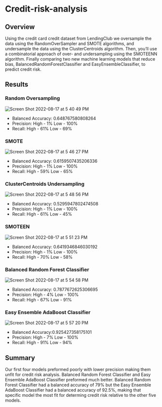 # Credit-risk-analysis
## Overview 
Using the credit card credit dataset from LendingClub we oversample the data using the RandomOverSampler and SMOTE algorithms, and undersample the data using the ClusterCentroids algorithm. Then, you’ll use a combinatorial approach of over- and undersampling using the SMOTEENN algorithm. Finally comparing two new machine learning models that reduce bias, BalancedRandomForestClassifier and EasyEnsembleClassifier, to predict credit risk.
## Results
### Random Oversampling
![Screen Shot 2022-08-17 at 5 40 49 PM](https://user-images.githubusercontent.com/101231388/185248327-43536b2e-820e-419c-ba9b-536137bc963b.png) <br>
* Balanced Accuracy: 0.648767580808264
* Precision: High - 1% Low - 100%
* Recall: High - 61% Low - 69%
### SMOTE 
![Screen Shot 2022-08-17 at 5 46 27 PM](https://user-images.githubusercontent.com/101231388/185248972-d3e02f59-1be8-49d5-9b63-640aec0d3a6c.png) <br>
* Balanced Accuracy: 0.6159507435206336
* Precision: High - 1% Low - 100%
* Recall: High - 59% Low - 65%
### ClusterCentroids Undersampling
![Screen Shot 2022-08-17 at 5 48 56 PM](https://user-images.githubusercontent.com/101231388/185249331-4c3832db-178d-4ba3-90e0-9702d6b796e2.png) <br>
* Balanced Accuracy: 0.5295947802474508
* Precision: High - 1% Low - 100%
* Recall: High - 61% Low - 45%
### SMOTEEN
![Screen Shot 2022-08-17 at 5 51 23 PM](https://user-images.githubusercontent.com/101231388/185249676-397dfa65-9018-4dfb-9dd0-32279407e5ed.png) <br>
* Balanced Accuracy: 0.6419346846030192
* Precision: High - 1% Low - 100%
* Recall: High - 70% Low - 58%
### Balanced Random Forest Classifier
![Screen Shot 2022-08-17 at 5 54 58 PM](https://user-images.githubusercontent.com/101231388/185250176-7dc222ef-15be-4cf8-9406-6f8ba94375d9.png) <br>
* Balanced Accuracy: 0.7877672625306695
* Precision: High - 4% Low - 100%
* Recall: High - 67% Low - 91%
### Easy Ensemble AdaBoost Classifier
![Screen Shot 2022-08-17 at 5 57 20 PM](https://user-images.githubusercontent.com/101231388/185250500-c2aad395-8683-4bb0-882a-1c8d33a570e9.png) <br>
* Balanced Accuracy:0.925427358175101
* Precision: High - 7% Low - 100%
* Recall: High - 91% Low - 94%
## Summary
Our first four models preformed poorly with lower precision making them unfit for credit risk analysis. Balanced Random Forest Classifier and Easy Ensemble AdaBoost Classifier preformed much better. Balanced Random Forest Classifier had a balanced accuracy of 79% but the Easy Ensemble AdaBoost Classifier had a balanced accuracy of 92.5%, making that specific model the most fit for determing credit risk relative to the other five models.

